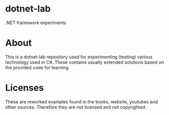 # dotnet-lab
.NET framework experiments
# About
This is a dotnet-lab repository used for experimenting (testing) various technology used in C#. These contains usually extended solutions based on the provided code for learning.
# Licenses
These are reworked examples found in the books, website, youtubes and other sources. Therefore they are not licensed and not copyrighted.
